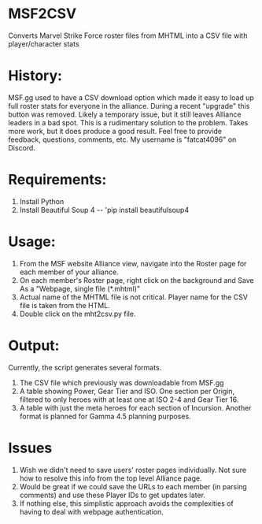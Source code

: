 # MSF2CSV
Converts Marvel Strike Force roster files from MHTML into a CSV file with player/character stats

# History: 
MSF.gg used to have a CSV download option which made it easy to load up full roster stats for everyone in the alliance. 
During a recent "upgrade" this button was removed. Likely a temporary issue, but it still leaves Alliance leaders in a bad spot.
This is a rudimentary solution to the problem. Takes more work, but it does produce a good result.
Feel free to provide feedback, questions, comments, etc. My username is "fatcat4096" on Discord. 
	
# Requirements:
1. Install Python
2. Install Beautiful Soup 4 -- 'pip install beautifulsoup4

# Usage:
1. From the MSF website Alliance view, navigate into the Roster page for each member of your alliance.
2. On each member's Roster page, right click on the background and Save As a "Webpage, single file (*.mhtml)"
3. Actual name of the MHTML file is not critical. Player name for the CSV file is taken from the HTML.
4. Double click on the mht2csv.py file. 

# Output:
Currently, the script generates several formats.
1. The CSV file which previously was downloadable from MSF.gg
2. A table showing Power, Gear Tier and ISO. One section per Origin, filtered to only heroes with at least one at ISO 2-4 and Gear Tier 16.
3. A table with just the meta heroes for each section of Incursion.
Another format is planned for Gamma 4.5 planning purposes.  

# Issues
1. Wish we didn't need to save users' roster pages individually. Not sure how to resolve this info from the top level Alliance page.
2. Would be great if we could save the URLs to each member (in parsing comments) and use these Player IDs to get updates later.
3. If nothing else, this simplistic approach avoids the complexities of having to deal with webpage authentication. 



